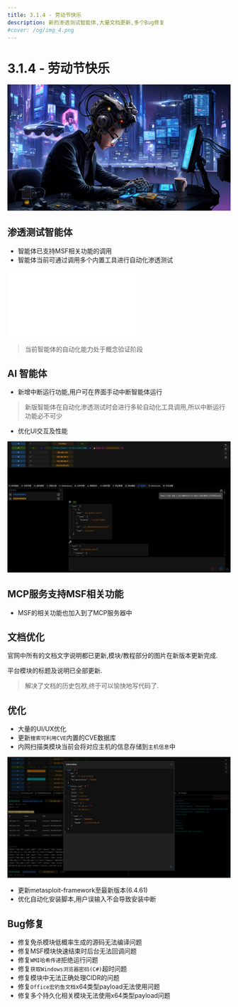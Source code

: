 ```yaml
---
title: 3.1.4 - 劳动节快乐
description: 新的渗透测试智能体,大量文档更新,多个Bug修复
#cover: /og/img_4.png
---
```


# 3.1.4 - 劳动节快乐

![img_4.png](3_1_4_happy_international_workers_day/img_4.png)

## 渗透测试智能体

- 智能体已支持MSF相关功能的调用
- 智能体当前可通过调用多个内置工具进行自动化渗透测试

<iframe src="//player.bilibili.com/player.html?isOutside=true&aid=114444319334312&bvid=BV1xdGRz2E2R&cid=29772089454&p=1" scrolling="no" border="0" frameborder="no" framespacing="0" allowfullscreen="true"></iframe>

> 当前智能体的自动化能力处于概念验证阶段

## AI 智能体

- 新增中断运行功能,用户可在界面手动中断智能体运行

> 新版智能体在自动化渗透测试时会进行多轮自动化工具调用,所以中断运行功能必不可少

- 优化UI交互及性能

![img.png](3_1_4_happy_international_workers_day/img.png)

## MCP服务支持MSF相关功能

- MSF的相关功能也加入到了MCP服务器中

## 文档优化

官网中所有的文档文字说明都已更新,模块/教程部分的图片在新版本更新完成.

平台模块的标题及说明已全部更新.

> 解决了文档的历史包袱,终于可以愉快地写代码了.

## 优化

- 大量的UI/UX优化
- 更新`搜索可利用CVE`内置的CVE数据库
- 内网扫描类模块当前会将对应主机的信息存储到`主机信息`中

![img_1.png](3_1_4_happy_international_workers_day/img_1.png)

- 更新metasploit-framework至最新版本(6.4.61)
- 优化自动化安装脚本,用户误输入不会导致安装中断

## Bug修复

- 修复免杀模块低概率生成的源码无法编译问题
- 修复MSF模块快速结束时后台无法回调问题
- 修复`WMI哈希传递`拒绝运行问题
- 修复`获取Windows浏览器密码(C#)`超时问题
- 修复模块中无法正确处理CIDR的问题
- 修复`Office宏钓鱼文档`x64类型payload无法使用问题
- 修复多个持久化相关模块无法使用x64类型payload问题

